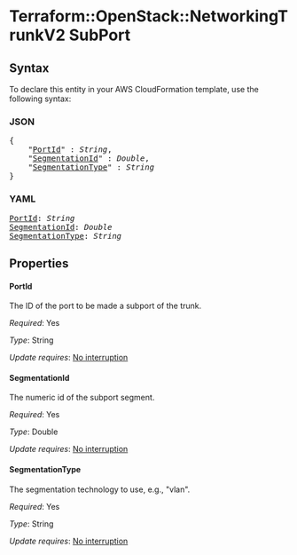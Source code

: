 # Terraform::OpenStack::NetworkingTrunkV2 SubPort

## Syntax

To declare this entity in your AWS CloudFormation template, use the following syntax:

### JSON

<pre>
{
    "<a href="#portid" title="PortId">PortId</a>" : <i>String</i>,
    "<a href="#segmentationid" title="SegmentationId">SegmentationId</a>" : <i>Double</i>,
    "<a href="#segmentationtype" title="SegmentationType">SegmentationType</a>" : <i>String</i>
}
</pre>

### YAML

<pre>
<a href="#portid" title="PortId">PortId</a>: <i>String</i>
<a href="#segmentationid" title="SegmentationId">SegmentationId</a>: <i>Double</i>
<a href="#segmentationtype" title="SegmentationType">SegmentationType</a>: <i>String</i>
</pre>

## Properties

#### PortId

The ID of the port to be made a subport of the trunk.

_Required_: Yes

_Type_: String

_Update requires_: [No interruption](https://docs.aws.amazon.com/AWSCloudFormation/latest/UserGuide/using-cfn-updating-stacks-update-behaviors.html#update-no-interrupt)

#### SegmentationId

The numeric id of the subport segment.

_Required_: Yes

_Type_: Double

_Update requires_: [No interruption](https://docs.aws.amazon.com/AWSCloudFormation/latest/UserGuide/using-cfn-updating-stacks-update-behaviors.html#update-no-interrupt)

#### SegmentationType

The segmentation technology to use, e.g., "vlan".

_Required_: Yes

_Type_: String

_Update requires_: [No interruption](https://docs.aws.amazon.com/AWSCloudFormation/latest/UserGuide/using-cfn-updating-stacks-update-behaviors.html#update-no-interrupt)


